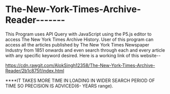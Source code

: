 # The-New-York-Times-Archive-Reader-------
This Program uses API Query with JavaScript using the P5.js editor to access The New York Times Archive History.
User of this program can access all the articles published by The New York Times Newspaper Industry from 1851 onwards and even search 
through each and every article with any specific keyword desired.
Here is a working link of this website--




https://cdn.rawgit.com/AlokSingh12358/The-New-York-Times-Archive-Reader/2b1c875f/index.html

****IT TAKES MORE TIME IN LOADING IN WIDER SEARCH PERIOD OF TIME SO PRECISION IS ADVICED(6- YEARS range).
